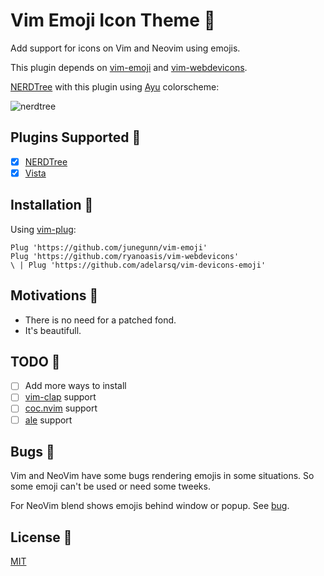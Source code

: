 # Vim Emoji Icon Theme 🎨

Add support for icons on Vim and Neovim using emojis.

This plugin depends on [vim-emoji](https://github.com/junegunn/vim-emoji) and [vim-webdevicons](https://github.com/junegunn/vim-plug).

[NERDTree](https://github.com/preservim/nerdtree) with this plugin using [Ayu](https://github.com/ayu-theme/ayu-vim) colorscheme:

![nerdtree](https://user-images.githubusercontent.com/430272/79052360-5e31df80-7c0c-11ea-830e-84f516b0b3ec.png)

## Plugins Supported 🤗

- [x] [NERDTree](https://github.com/preservim/nerdtree)
- [x] [Vista](https://github.com/liuchengxu/vista.vim)

## Installation 🧙

Using [vim-plug](https://github.com/junegunn/vim-plug):

```
Plug 'https://github.com/junegunn/vim-emoji'
Plug 'https://github.com/ryanoasis/vim-webdevicons'
\ | Plug 'https://github.com/adelarsq/vim-devicons-emoji'
```

## Motivations 💓

- There is no need for a patched fond.
- It's beautifull.

## TODO 🔨

- [ ] Add more ways to install
- [ ] [vim-clap](https://github.com/liuchengxu/vim-clap) support
- [ ] [coc.nvim](https://github.com/neoclide/coc.nvim) support
- [ ] [ale](https://github.com/dense-analysis/ale) support

## Bugs 🐛

Vim and NeoVim have some bugs rendering emojis in some situations. So some
emoji can't be used or need some tweeks.

For NeoVim blend shows emojis behind window or popup. See [bug](https://github.com/neovim/neovim/issues/12012).

## License 📜

[MIT](License)


